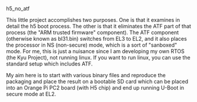 
h5_no_atf

This little project accomplishes two purposes.  One is that it examines in detail the h5 boot process.
The other is that it eliminates the ATF part of that process (the "ARM trusted firmware" component).
The ATF component (otherwise known as bl31.bin) switches from EL3 to EL2, and it also places the
processor in NS (non-secure) mode, which is a sort of "sanboxed" mode.  For me, this is just a
nuisance since I am developing my own RTOS (the Kyu Project), not running linux.
If you want to run linux, you can use the standard setup which includes ATF.

My aim here is to start with various binary files and reproduce the packaging and place the
result on a bootable SD card which can be placed into an Orange Pi PC2 board (with H5 chip)
and end up running U-Boot in secure mode at EL2.
